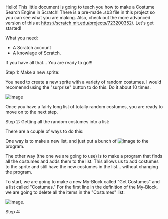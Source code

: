 Hello! This little document is going to teach you how to make a Costume Search Engine in Scratch! There is a pre-made .sb3 file in this project so you can see what you are making. Also, check out the more advanced version of this at https://scratch.mit.edu/projects/723200352/. Let's get started!

What you need:  
  - A Scratch account
  - A knowlage of Scratch.

If you have all that... You are ready to go!!! 

Step 1: Make a new sprite:

You need to create a new sprite with a variety of random costumes. I would recomennd using the "surprise" button to do this. Do it about 10 times. 

![image](https://user-images.githubusercontent.com/121042782/208458270-4e967888-c69b-4a55-b15e-7800a5a40117.png)

Once you have a fairly long list of totally random costumes, you are ready to move on to the next step.

Step 2: Getting all the random costumes into a list:

There are a couple of ways to do this:

One way is to make a new list, and just put a bunch of ![image](https://user-images.githubusercontent.com/121042782/208459108-478739da-7c8b-439d-bd7d-650826cc9b2a.png) to the program.

The other way (the one we are going to use) is to make a program that finds all the costumes and adds them to the list. This allows us to add costumes to the sprite and still have the new costumes in the list... without changing the program.

To start, we are going to make a new My-Block called "Get Costumes" and a list called "Costumes." For the first line in the definition of the My-Block, we are going to delete all the items in the "Costumes" list:

![image](https://user-images.githubusercontent.com/121042782/208460289-e0de1adf-6538-4aca-a7bf-07fe9e2c684c.png).

Step 4:


       

